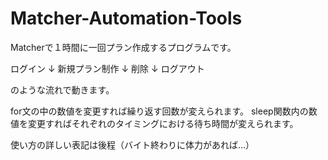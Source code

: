 # Matcher-Automation-Tools

Matcherで１時間に一回プラン作成するプログラムです。

ログイン
↓
新規プラン制作
↓
削除
↓
ログアウト

のような流れで動きます。

for文の中の数値を変更すれば繰り返す回数が変えられます。
sleep関数内の数値を変更すればそれぞれのタイミングにおける待ち時間が変えられます。

使い方の詳しい表記は後程（バイト終わりに体力があれば…）
